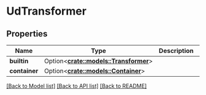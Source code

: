 # UdTransformer

## Properties

Name | Type | Description | Notes
------------ | ------------- | ------------- | -------------
**builtin** | Option<[**crate::models::Transformer**](Transformer.md)> |  | [optional]
**container** | Option<[**crate::models::Container**](Container.md)> |  | [optional]

[[Back to Model list]](../README.md#documentation-for-models) [[Back to API list]](../README.md#documentation-for-api-endpoints) [[Back to README]](../README.md)


